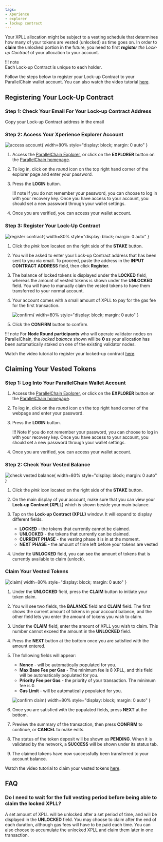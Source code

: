 ```yaml
---
tags:
- Xperience
- explorer
- lockup contract
---
```


Your XPLL allocation might be subject to a vesting schedule that determines how many of your tokens are vested (unlocked) as time goes on. In order to **claim** the unlocked portion in the future, you need to first ***register** the Lock-up Contract* of your allocation to your account. 

!!! note    
    Each Lock-up Contract is unique to each holder. 
    
Follow the steps below to register your Lock-up Contract to your ParallelChain wallet account. You can also watch the video tutorial [here](https://www.youtube.com/watch?v=ZxojrGycSmQ).

## Registering Your Lock-Up Contract


### Step 1: Check Your Email For Your Lock-up Contract Address
Copy your Lock-up Contract address in the email


### Step 2: Access Your Xperience Explorer Account
![access account](../../img/explorer/lock-up/1_login.jpg){ width=80%  style="display: block; margin: 0 auto" } 

1. Access the [ParallelChain Explorer](https://explorer.parallelchain.io), or click on the **EXPLORER** button on the [ParallelChain homepage](https://parallelchain.io/).
2. To log in, click on the *round* icon on the top right hand corner of the explorer page and enter your password.
3. Press the **LOGIN** button.

    !!! note
        If you do not remember your password, you can choose to log in with your recovery key. Once you have access to your account, you should set a new password through your wallet settings.

4. Once you are verified, you can access your wallet account.


### Step 3: Register Your Lock-Up Contract
![register contract](../../img/explorer/lock-up/2_contract.jpg){ width=80%  style="display: block; margin: 0 auto" } 

1. Click the *pink icon* located on the right side of the **STAKE** button.
2. You will be asked to enter your Lock-up Contract address that has been sent to you via email. To proceed, paste the address in the **INPUT CONTRACT ADDRESS** field, then click **Register**.
3. The balance of locked tokens is displayed under the **LOCKED** field, whereas the amount of vested tokens is shown under the **UNLOCKED** field. You will have to manually claim the vested tokens to have them transferred to your normal account.
4. Your account comes with a small amount of XPLL to pay for the gas fee for the first transaction.

    ![confirm](../../img/explorer/lock-up/4_confirm.jpg){ width=80%  style="display: block; margin: 0 auto" } 

5. Click the **CONFIRM** button to confirm.


!!! note
    For **Node Round participants** who will operate validator nodes on ParallelChain, the *locked balance* shown will be **0** as your allocation has been automatically staked on one of the existing validator nodes.


Watch the video tutorial to register your locked-up contract [here](https://youtu.be/ZxojrGycSmQ).


## Claiming Your Vested Tokens


### Step 1: Log Into Your ParallelChain Wallet Account


1. Access the [ParallelChain Explorer](https://explorer.parallelchain.io), or click on the **EXPLORER** button on the [ParallelChain homepage](https://parallelchain.io/).

2. To log in, click on the *round* icon on the top right hand corner of the webpage and enter your password.


3. Press the **LOGIN** button.


    !!! Note
        If you do not remember your password, you can choose to log in with your recovery key. Once you have access to your account, you should set a new password through your wallet settings.


4. Once you are verified, you can access your wallet account.


### Step 2: Check Your Vested Balance
![check vested balance](../../img/explorer/lock-up/5_click_button.jpg){ width=80%  style="display: block; margin: 0 auto" } 


1. Click the *pink* icon located on the right side of the **STAKE** button.

2. On the main display of your account, make sure that you can view your **Lock-up Contract (XPLL)** which is shown beside your main balance.

3. Tap on the **Lock-up Contract (XPLL)** window. It will expand to display different fields.


    - **LOCKED** - the tokens that currently cannot be claimed.
    - **UNLOCKED** - the tokens that currently can be claimed.
    - **CURRENT PHASE** - the vesting phase it is in at the moment.
    - **NEXT PHASE** - the amount of time left before your tokens are vested

4. Under tte **UNLOCKED** field, you can see the amount of tokens that is currently available to claim (unlock).


### Claim Your Vested Tokens
![claim](../../img/explorer/lock-up/6_claim.jpg){ width=80%  style="display: block; margin: 0 auto" } 

1. Under the **UNLOCKED** field, press the **CLAIM** button to initiate your token claim.

2. You will see two fields, the **BALANCE** field and **CLAIM** field. The first shows the current amount of tokens in your account balance, and the other field lets you enter the amount of tokens you wish to claim.

3. Under the **CLAIM** field, enter the amount of XPLL you wish to claim. This number cannot exceed the amount in the **UNLOCKED** field.

4. Press the **NEXT** button at the bottom once you are satisfied with the amount entered.

5. The following fields will appear:

    - **Nonce** - will be automatically populated for you.
    - **Max Base Fee per Gas** - The minimum fee is 8 XPLL, and this field will be automatically populated for you.
    - **Priority Fee per Gas** - the priority of your transaction. The minimum fee is 0.
    - **Gas Limit** - will be automatically populated for you.


    ![confirm claim](../../img/explorer/lock-up/7_confirm_claim.jpg){ width=80%  style="display: block; margin: 0 auto" } 

6. Once you are satisfied with the populated fields, press **NEXT** at the bottom.

7. Preview the summary of the transaction, then press **CONFIRM** to continue, or **CANCEL** to make edits.

8. The status of the token deposit will be shown as **PENDING**. When it is validated by the network, a **SUCCESS** will be shown under its status tab.

9. The claimed tokens have now successfully been transferred to your account balance.

Watch the video tutorial to claim your vested tokens [here](https://youtu.be/ZxojrGycSmQ).


## FAQ

### Do I need to wait for the full vesting period before being able to claim the locked XPLL?


A set amount of XPLL will be unlocked after a set period of time, and will be displayed in the **UNLOCKED** field. You may choose to claim after the end of each duration, although gas fees will have to be paid each time. You can also choose to accumulate the unlocked XPLL and claim them later in one transaction.